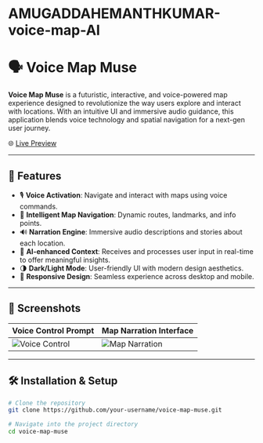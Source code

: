 # AMUGADDAHEMANTHKUMAR-voice-map-AI

# 🗣️ Voice Map Muse

**Voice Map Muse** is a futuristic, interactive, and voice-powered map experience designed to revolutionize the way users explore and interact with locations. With an intuitive UI and immersive audio guidance, this application blends voice technology and spatial navigation for a next-gen user journey.

🌐 [Live Preview](https://preview--voice-map-muse.lovable.app/)

---

## 📌 Features

- 🎙️ **Voice Activation**: Navigate and interact with maps using voice commands.
- 🧭 **Intelligent Map Navigation**: Dynamic routes, landmarks, and info points.
- 🔊 **Narration Engine**: Immersive audio descriptions and stories about each location.
- 🧠 **AI-enhanced Context**: Receives and processes user input in real-time to offer meaningful insights.
- 🌗 **Dark/Light Mode**: User-friendly UI with modern design aesthetics.
- 📱 **Responsive Design**: Seamless experience across desktop and mobile.

---

## 📸 Screenshots

| Voice Control Prompt | Map Narration Interface |
|----------------------|--------------------------|
| ![Voice Control](screenshots/voice_prompt.png) | ![Map Narration](screenshots/map_narration.png) |

---

## 🛠️ Installation & Setup

```bash
# Clone the repository
git clone https://github.com/your-username/voice-map-muse.git

# Navigate into the project directory
cd voice-map-muse
